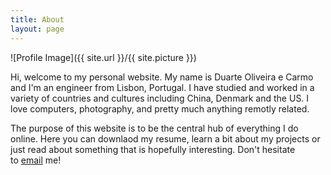 ```yaml
---
title: About
layout: page
---
```

![Profile Image]({{ site.url }}/{{ site.picture }})

<p>Hi, welcome to my personal website. My name is Duarte Oliveira e Carmo and I'm an engineer from Lisbon, Portugal. I have studied and worked in a variety 
                of countries and cultures including China, Denmark and the US. I love computers, photography, and pretty much anything remotly related. </p>

<p>The purpose of this website is to be the central hub of everything I do online. Here you can downlaod my resume, learn a bit about my projects or just
read about something that is hopefully interesting. Don't hesitate to <a href="mailto:duarteocarmo@gmail.com">email</a> me!</p>

